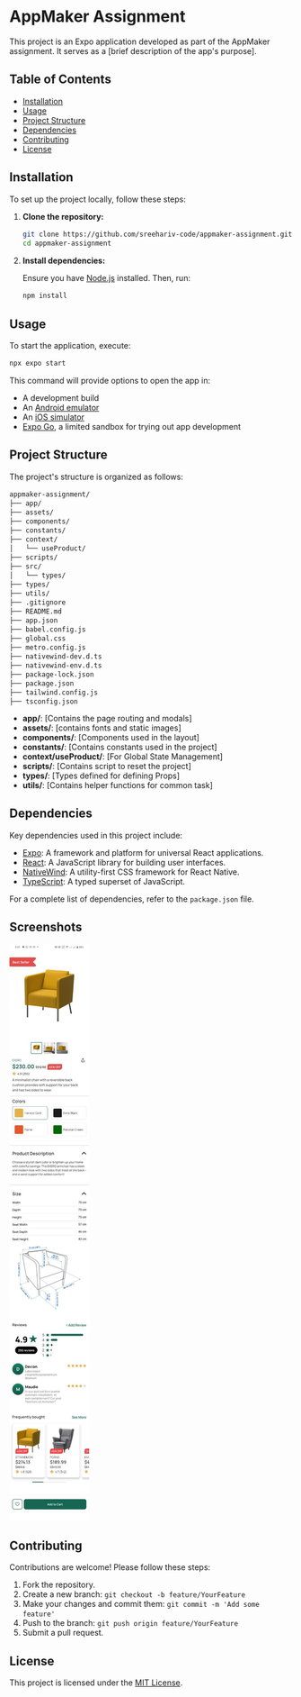 # AppMaker Assignment

This project is an Expo application developed as part of the AppMaker assignment. It serves as a [brief description of the app's purpose].

## Table of Contents

- [Installation](#installation)
- [Usage](#usage)
- [Project Structure](#project-structure)
- [Dependencies](#dependencies)
- [Contributing](#contributing)
- [License](#license)

## Installation

To set up the project locally, follow these steps:

1. **Clone the repository:**

   ```bash
   git clone https://github.com/sreehariv-code/appmaker-assignment.git
   cd appmaker-assignment
   ```

2. **Install dependencies:**

   Ensure you have [Node.js](https://nodejs.org/) installed. Then, run:

   ```bash
   npm install
   ```

## Usage

To start the application, execute:

```bash
npx expo start
```

This command will provide options to open the app in:

- A development build
- An [Android emulator](https://docs.expo.dev/workflow/android-studio-emulator/)
- An [iOS simulator](https://docs.expo.dev/workflow/ios-simulator/)
- [Expo Go](https://expo.dev/client), a limited sandbox for trying out app development

## Project Structure

The project's structure is organized as follows:

```
appmaker-assignment/
├── app/
├── assets/
├── components/
├── constants/
├── context/
│   └── useProduct/
├── scripts/
├── src/
│   └── types/
├── types/
├── utils/
├── .gitignore
├── README.md
├── app.json
├── babel.config.js
├── global.css
├── metro.config.js
├── nativewind-dev.d.ts
├── nativewind-env.d.ts
├── package-lock.json
├── package.json
├── tailwind.config.js
├── tsconfig.json
```

- **app/**: [Contains the page routing and modals]
- **assets/**: [contains fonts and static images]
- **components/**: [Components used in the layout]
- **constants/**: [Contains constants used in the project]
- **context/useProduct/**: [For Global State Management]
- **scripts/**: [Contains script to reset the project]
- **types/**: [Types defined for defining Props]
- **utils/**: [Contains helper functions for common task]

## Dependencies

Key dependencies used in this project include:

- [Expo](https://expo.dev/): A framework and platform for universal React applications.
- [React](https://reactjs.org/): A JavaScript library for building user interfaces.
- [NativeWind](https://www.nativewind.dev/): A utility-first CSS framework for React Native.
- [TypeScript](https://www.typescriptlang.org/): A typed superset of JavaScript.

For a complete list of dependencies, refer to the `package.json` file.

## Screenshots

![Alt text](./screenshots/long-shot.jpeg)

## Contributing

Contributions are welcome! Please follow these steps:

1. Fork the repository.
2. Create a new branch: `git checkout -b feature/YourFeature`
3. Make your changes and commit them: `git commit -m 'Add some feature'`
4. Push to the branch: `git push origin feature/YourFeature`
5. Submit a pull request.

## License

This project is licensed under the [MIT License](LICENSE).
